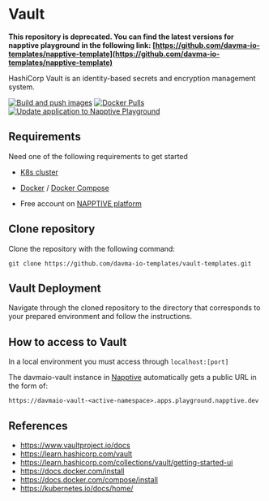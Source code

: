 # Vault

__This repository is deprecated. You can find the latest versions for napptive playground in the following link: [https://github.com/davma-io-templates/napptive-template](https://github.com/davma-io-templates/napptive-template)__

HashiCorp Vault is an identity-based secrets and encryption management system.

[![Build and push images](https://github.com/davma-io-images/vault-ui/actions/workflows/docker-image.yml/badge.svg)](https://github.com/davma-io-images/vault-ui/actions/workflows/docker-image.yml)
[![Docker Pulls](https://img.shields.io/docker/pulls/davma/vault-ui?logo=docker&logoColor=white)](https://hub.docker.com/r/davma/vault-ui)
[![Update application to Napptive Playground](https://github.com/davma-io-templates/vault-templates/actions/workflows/napptive-push.yml/badge.svg)](https://github.com/davma-io-templates/vault-templates/actions/workflows/napptive-push.yml)

## Requirements

Need one of the following requirements to get started

 - [K8s cluster](https://kubernetes.io/docs/tasks/tools/)

 - [Docker](https://docs.docker.com/install) / [Docker Compose](https://docs.docker.com/compose/install)

 - Free account on [NAPPTIVE platform](https://napptive.com/)

## Clone repository

Clone the repository with the following command:
````
git clone https://github.com/davma-io-templates/vault-templates.git
````

## Vault Deployment

Navigate through the cloned repository to the directory that corresponds to your prepared environment and follow the instructions.

## How to access to Vault

In a local environment you must access through ``localhost:[port]``

The davmaio-vault instance in [Napptive](https://napptive.com/) automatically gets a public URL in the form of:

```
https://davmaio-vault-<active-namespace>.apps.playground.napptive.dev
```

## References

* https://www.vaultproject.io/docs
* https://learn.hashicorp.com/vault
* https://learn.hashicorp.com/collections/vault/getting-started-ui
* https://docs.docker.com/install
* https://docs.docker.com/compose/install
* https://kubernetes.io/docs/home/